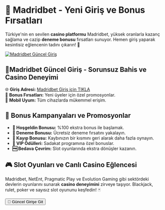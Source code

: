 <div class="content">
    <h1>🎰 Madridbet - Yeni Giriş ve Bonus Fırsatları</h1>
    <section id="madridbet-giris">
        <p>Türkiye'nin en sevilen <strong>casino platformu</strong> Madridbet, yüksek oranlarla kazanç sağlama ve cazip <strong>deneme bonusu</strong> fırsatları sunuyor. Hemen giriş yaparak kesintisiz eğlencenin tadını çıkarın! 🎯</p>
        <a href="https://shorto.link/zxuYI" target="_blank">
            <img src="https://r.resimlink.com/g4qdQGVZFan.jpg" alt="Madridbet Güncel Giriş">
        </a>
        <p>
           <h2>🚀Madridbet Güncel Giriş - Sorunsuz Bahis ve Casino Deneyimi</h2>
            🌐 <strong>Giriş Adresi:</strong> <a href="https://shorto.link/zxuYI" target="_blank">Madridbet Giriş için TIKLA</a><br>
            🎁 <strong>Bonus Fırsatları:</strong> Yeni üyeler için özel promosyonlar.<br>
            📱 <strong>Mobil Uyum:</strong> Tüm cihazlarda mükemmel erişim.
        </p>
    </section>
    <section id="madridbet-bonus">
        <h2>💸 Bonus Kampanyaları ve Promosyonlar</h2>
        <ul>
            <li><strong>🎯 Hoşgeldin Bonusu:</strong> %100 ekstra bonus ile başlamak.</li>
            <li><strong>🎲 Deneme Bonusu:</strong> Ücretsiz deneme fırsatını yakalayın.</li>
            <li><strong>🔄 Kayıp Bonusu:</strong> Kaybınızın bir kısmını geri alarak daha fazla oynayın.</li>
            <li><strong>👑 VIP Ödülleri:</strong> Sadakat programına özel bonuslar.</li>
            <li><strong>🆓 Bedava Çevrim:</strong> Slot oyunlarında ekstra dönüşler kazanın.</li>
        </ul>
    </section>
    <section id="madridbet-slot">
        <h2>🎮 Slot Oyunları ve Canlı Casino Eğlencesi</h2>
        <p>Madridbet, NetEnt, Pragmatic Play ve Evolution Gaming gibi sektördeki devlerin oyunlarını sunarak <strong>casino deneyimini</strong> zirveye taşıyor. Blackjack, rulet, poker ve sayısız slot oyununu keşfedin! 🃏</p>
        <a href="https://shorto.link/zxuYI" target="_blank">
            <button>🚀 Güncel Girişe Git</button>
        </a>
    </section>
</div>
